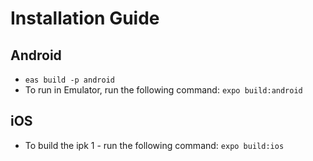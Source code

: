 # Installation Guide

## Android

- `eas build -p android`
- To run in Emulator, run the following command: `expo build:android`

## iOS
- To build the ipk
1 - run the following command: `expo build:ios`
